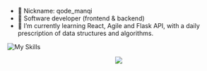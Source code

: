 - 👋 Nickname: qode_manqi
- 👀 Software developer (frontend & backend)
- 🌱 I’m currently learning React, Agile and Flask API, with a daily prescription of data structures and algorithms.


![My Skills](https://skillicons.dev/icons?i=py,git,github,discord,bootstrap)


<p align="center">
  <a href="https://skillicons.dev">
    <img src="https://skillicons.dev/icons?i=git,kubernetes,docker,c,vim, flask, ai, js, mongodb, react, tailwind, vite" />
  </a>
</p>
